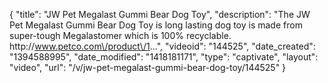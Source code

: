 {
    "title": "JW Pet Megalast Gummi Bear Dog Toy",
    "description": "The JW Pet Megalast Gummi Bear Dog Toy is long lasting dog toy is made from super-tough Megalastomer which is 100% recyclable. http:\/\/www.petco.com\/product\/1...",
    "videoid": "144525",
    "date_created": "1394588995",
    "date_modified": "1418181171",
    "type": "captivate",
    "layout": "video",
    "url": "\/v\/jw-pet-megalast-gummi-bear-dog-toy\/144525"
}